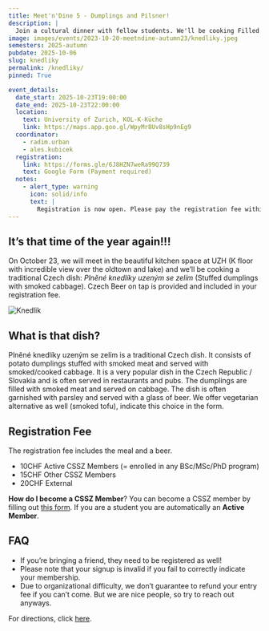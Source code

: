 ```yaml
---
title: Meet'n'Dine 5 - Dumplings and Pilsner!
description: |
  Join a cultural dinner with fellow students. We'll be cooking Filled Dumplings and enjoy Pilsner on tap!
image: images/events/2023-10-20-meetndine-autumn23/knedliky.jpeg
semesters: 2025-autumn
pubdate: 2025-10-06
slug: knedliky
permalink: /knedliky/
pinned: True

event_details:
  date_start: 2025-10-23T19:00:00
  date_end: 2025-10-23T22:00:00
  location:
    text: University of Zurich, KOL-K-Küche
    link: https://maps.app.goo.gl/WpyMr8Uv8sHp9nEg9
  coordinator: 
    - radim.urban
    - ales.kubicek
  registration:
    link: https://forms.gle/6J8HZN7weRa99Q739
    text: Google Form (Payment required)
  notes:
    - alert_type: warning
      icon: solid/info
      text: |
        Registration is now open. Please pay the registration fee within 2 days. **Signup available till the 21st of October.** Later only upon request per email.
---
```


## It’s that time of the year again!!!
On October 23, we will meet in the beautiful kitchen space at UZH (K floor with incredible view over the oldtown and lake) and we’ll be cooking a traditional Czech dish: *Plněné knedlíky uzeným se zelím* (Stuffed dumplings with smoked cabbage). Czech Beer on tap is provided and included in your registration fee.

![Knedlik](images/events/2025-10-23-meetndine-autumn25/poster.png)

## What is that dish?
Plněné knedlíky uzeným se zelím is a traditional Czech dish. It consists of potato dumplings stuffed with smoked meat and served with smoked/cooked cabbage. It is a very popular dish in the Czech Republic / Slovakia and is often served in restaurants and pubs. The dumplings are filled with smoked meat and served on cabbage. The dish is often garnished with parsley and served with a glass of beer. We offer vegetarian alternative as well (smoked tofu), indicate this choice in the form.

## Registration Fee
The registration fee includes the meal and a beer.

- 10CHF Active CSSZ Members (= enrolled in any BSc/MSc/PhD program)
- 15CHF Other CSSZ Members
- 20CHF External

**How do I become a CSSZ Member**? You can become a CSSZ member by filling out [this form](https://docs.google.com/forms/d/e/1FAIpQLSeo2aFQFMGMKH2_5Mt2Kh2Z8TsMb0cf2ykdRiKz9vMHPpgHMQ/viewform). If you are a student you are automatically an **Active Member**.

## FAQ
- If you’re bringing a friend, they need to be registered as well!
- Please note that your signup is invalid if you fail to correctly indicate your membership.
- Due to organizational difficulty, we don’t guarantee to refund your entry fee if you can’t come. But we are nice people, so try to reach out anyways.

For directions, click [here](https://maps.app.goo.gl/WpyMr8Uv8sHp9nEg9).


